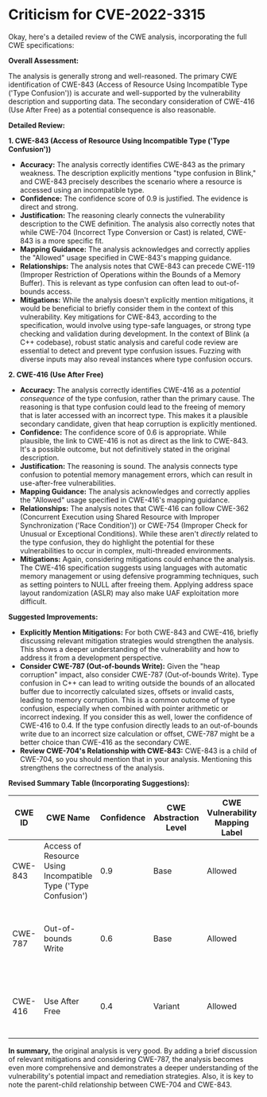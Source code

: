 # Criticism for CVE-2022-3315

Okay, here's a detailed review of the CWE analysis, incorporating the full CWE specifications:

**Overall Assessment:**

The analysis is generally strong and well-reasoned. The primary CWE identification of CWE-843 (Access of Resource Using Incompatible Type ('Type Confusion')) is accurate and well-supported by the vulnerability description and supporting data. The secondary consideration of CWE-416 (Use After Free) as a potential consequence is also reasonable.

**Detailed Review:**

**1. CWE-843 (Access of Resource Using Incompatible Type ('Type Confusion'))**

*   **Accuracy:**  The analysis correctly identifies CWE-843 as the primary weakness. The description explicitly mentions "type confusion in Blink," and CWE-843 precisely describes the scenario where a resource is accessed using an incompatible type.
*   **Confidence:** The confidence score of 0.9 is justified. The evidence is direct and strong.
*   **Justification:** The reasoning clearly connects the vulnerability description to the CWE definition.  The analysis also correctly notes that while CWE-704 (Incorrect Type Conversion or Cast) is related, CWE-843 is a more specific fit.
*   **Mapping Guidance:** The analysis acknowledges and correctly applies the "Allowed" usage specified in CWE-843's mapping guidance.
*   **Relationships:** The analysis notes that CWE-843 can precede CWE-119 (Improper Restriction of Operations within the Bounds of a Memory Buffer). This is relevant as type confusion can often lead to out-of-bounds access.
*   **Mitigations:** While the analysis doesn't explicitly mention mitigations, it would be beneficial to briefly consider them in the context of this vulnerability.  Key mitigations for CWE-843, according to the specification, would involve using type-safe languages, or strong type checking and validation during development.  In the context of Blink (a C++ codebase), robust static analysis and careful code review are essential to detect and prevent type confusion issues. Fuzzing with diverse inputs may also reveal instances where type confusion occurs.

**2. CWE-416 (Use After Free)**

*   **Accuracy:**  The analysis correctly identifies CWE-416 as a *potential consequence* of the type confusion, rather than the primary cause.  The reasoning is that type confusion could lead to the freeing of memory that is later accessed with an incorrect type. This makes it a plausible secondary candidate, given that heap corruption is explicitly mentioned.
*   **Confidence:** The confidence score of 0.6 is appropriate. While plausible, the link to CWE-416 is not as direct as the link to CWE-843. It's a possible outcome, but not definitively stated in the original description.
*   **Justification:**  The reasoning is sound. The analysis connects type confusion to potential memory management errors, which can result in use-after-free vulnerabilities.
*   **Mapping Guidance:** The analysis acknowledges and correctly applies the "Allowed" usage specified in CWE-416's mapping guidance.
*   **Relationships:** The analysis notes that CWE-416 can follow CWE-362 (Concurrent Execution using Shared Resource with Improper Synchronization ('Race Condition')) or CWE-754 (Improper Check for Unusual or Exceptional Conditions). While these aren't *directly* related to the type confusion, they do highlight the potential for these vulnerabilities to occur in complex, multi-threaded environments.
*   **Mitigations:**  Again, considering mitigations could enhance the analysis. The CWE-416 specification suggests using languages with automatic memory management or using defensive programming techniques, such as setting pointers to NULL after freeing them. Applying address space layout randomization (ASLR) may also make UAF exploitation more difficult.

**Suggested Improvements:**

*   **Explicitly Mention Mitigations:** For both CWE-843 and CWE-416, briefly discussing relevant mitigation strategies would strengthen the analysis.  This shows a deeper understanding of the vulnerability and how to address it from a development perspective.
*   **Consider CWE-787 (Out-of-bounds Write):** Given the "heap corruption" impact, also consider CWE-787 (Out-of-bounds Write). Type confusion in C++ can lead to writing outside the bounds of an allocated buffer due to incorrectly calculated sizes, offsets or invalid casts, leading to memory corruption.  This is a common outcome of type confusion, especially when combined with pointer arithmetic or incorrect indexing. If you consider this as well, lower the confidence of CWE-416 to 0.4. If the type confusion directly leads to an out-of-bounds write due to an incorrect size calculation or offset, CWE-787 might be a better choice than CWE-416 as the secondary CWE.
*   **Review CWE-704's Relationship with CWE-843:** CWE-843 is a child of CWE-704, so you should mention that in your analysis. Mentioning this strengthens the correctness of the analysis.

**Revised Summary Table (Incorporating Suggestions):**

| CWE ID | CWE Name | Confidence | CWE Abstraction Level | CWE Vulnerability Mapping Label | CWE-Vulnerability Mapping Notes |
|---|---|---|---|---|---|
| CWE-843 | Access of Resource Using Incompatible Type ('Type Confusion') | 0.9 | Base | Allowed | Primary CWE |
| CWE-787 | Out-of-bounds Write | 0.6 | Base | Allowed | Secondary Candidate 1, resulting from type confusion and heap corruption. |
| CWE-416 | Use After Free | 0.4 | Variant | Allowed | Secondary Candidate 2, a potential consequence of memory corruption. |

**In summary,** the original analysis is very good. By adding a brief discussion of relevant mitigations and considering CWE-787, the analysis becomes even more comprehensive and demonstrates a deeper understanding of the vulnerability's potential impact and remediation strategies. Also, it is key to note the parent-child relationship between CWE-704 and CWE-843.